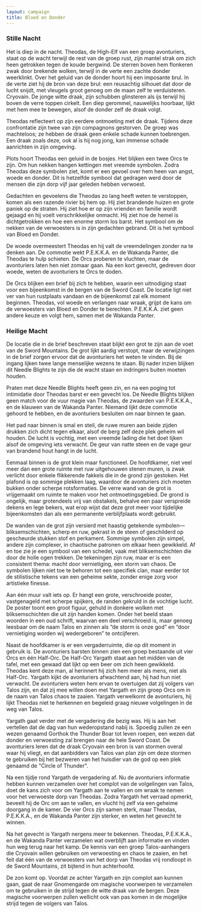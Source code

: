 ```yaml
---
layout: campaign
title: Bloed en Donder
---
```


### Stille Nacht

Het is diep in de nacht. Theodas, de High-Elf van een groep avonturiers, staat op de wacht terwijl de rest van de groep rust, zijn mantel strak om zich heen getrokken tegen de koude bergwind. De sterren boven hem flonkeren zwak door brekende wolken, terwijl in de verte een zachte donder weerklinkt. Over het geluid van de donder hoort hij een imposante brul. In de verte ziet hij de bron van deze brul: een reusachtig silhouet dat door de lucht snijdt, met vleugels groot genoeg om de maan zelf te verduisteren. Cryovain. De jonge witte draak, zijn schubben glinsteren als ijs terwijl hij boven de verre toppen cirkelt. Een diep gerommel, nauwelijks hoorbaar, lijkt met hem mee te bewegen, alsof de donder zelf de draak volgt.

Theodas reflecteert op zijn eerdere ontmoeting met de draak. Tijdens deze confrontatie zijn twee van zijn compagnons gestorven. De groep was machteloos; ze hebben de draak geen enkele schade kunnen toebrengen. Een draak zoals deze, ook al is hij nog jong, kan immense schade aanrichten in zijn omgeving.

Plots hoort Theodas een geluid in de bosjes. Het blijken een twee Orcs te zijn. Om hun nekken hangen kettingen met vreemde symbolen. Zodra Theodas deze symbolen ziet, komt er een gevoel over hem heen van angst, woede en donder. Dit is hetzelfde symbool dat gedragen werd door de mensen die zijn dorp vijf jaar geleden hebben verwoest.

Gedachten en gevoelens die Theodas zo lang heeft weten te verstoppen, komen als een razende rivier bij hem op. Hij ziet brandende huizen en grote paniek op de straten. Hij ziet hoe er op zijn vrienden en familie wordt gejaagd en hij voelt verschrikkelijke onmacht. Hij ziet hoe de hemel is dichtgetrokken en hoe een enorme storm los barst. Het symbool om de nekken van de verwoesters is in zijn gedachten gebrand. Dit is het symbool van Bloed en Donder.

De woede overmeestert Theodas en hij valt de vreemdelingen zonder na te denken aan. De commotie wekt P.E.K.K.A. en de Wakanda Panter, die Theodas te hulp schieten. De Orcs proberen te vluchten, maar de avonturiers laten hen niet zomaar gaan. Na een kort gevecht, gedreven door woede, weten de avonturiers te Orcs te doden.

De Orcs blijken een brief bij zich te hebben, waarin een uitnodiging staat voor een bijeenkomst in de bergen van de Sword Coast. De locatie ligt niet ver van hun rustplaats vandaan en de bijeenkomst zal elk moment beginnen. Theodas, vol woede en verlangen naar wraak, grijpt de kans om de verwoesters van Bloed en Donder te berechten. P.E.K.K.A. ziet geen andere keuze en volgt hem, samen met de Wakanda Panter.

### Heilige Macht

De locatie die in de brief beschreven staat blijkt een grot te zijn aan de voet van de Sword Mountains. De grot lijkt aardig verstopt, maar de verwijzingen in de brief zorgen ervoor dat de avonturiers het weten te vinden. Bij de ingang lijken twee lange menselijke wezens te staan. Bij nader inzien blijken dit Needle Blights te zijn die de wacht staan en indringers buiten moeten houden.

Praten met deze Needle Blights heeft geen zin, en na een poging tot intimidatie door Theodas barst er een gevecht los. De Needle Blights blijken geen match voor de vuur magie van Theodas, de zwaarden van P.E.K.K.A., en de klauwen van de Wakanda Panter. Niemand lijkt deze commotie gehoord te hebben, en de avonturiers besluiten om naar binnen te gaan.

Het pad naar binnen is smal en steil, de ruwe muren aan beide zijden drukken zich dicht tegen elkaar, alsof de berg zelf deze plek geheim wil houden. De lucht is vochtig, met een vreemde lading die het doet lijken alsof de omgeving iets verwacht. De geur van natte steen en de vage geur van brandend hout hangt in de lucht.

Eenmaal binnen is de grot klein maar functioneel. De hoofdkamer, niet veel meer dan een grote ruimte met ruw uitgehouwen stenen muren, is zwak verlicht door enkele flikkerende fakkels die in de grond zijn gestoken. Het plafond is op sommige plekken laag, waardoor de avonturiers zich moeten bukken onder scherpe rotsformaties. De verre wand van de grot is vrijgemaakt om ruimte te maken voor het ontmoetingsgebied. De grond is ongelijk, maar grotendeels vrij van obstakels, behalve een paar verspreide dekens en lege bekers, wat erop wijst dat deze grot meer voor tijdelijke bijeenkomsten dan als een permanente verblijfplaats wordt gebruikt.

De wanden van de grot zijn versierd met haastig getekende symbolen—bliksemschichten, scherp en ruw, gekrast in de steen of geschilderd op gescheurde stukken stof en perkament. Sommige symbolen zijn simpel, andere zijn complexer, in chaotische patronen om elkaar heen gewikkeld. Af en toe zie je een symbool van een schedel, vaak met bliksemschichten die door de holle ogen trekken. De tekeningen zijn ruw, maar er is een consistent thema: macht door vernietiging, een storm van chaos. De symbolen lijken niet toe te behoren tot een specifiek clan, maar eerder tot de stilistische tekens van een geheime sekte, zonder enige zorg voor artistieke finesse.

Aan één muur valt iets op. Er hangt een grote, verschroeide poster, vastgenageld met scherpe spijkers, de randen gekruld in de vochtige lucht. De poster toont een groot figuur, gehuld in donkere wolken met bliksemschichten die uit zijn handen komen. Onder het beeld staan woorden in een oud schrift, waarvan een deel verschroeid is, maar genoeg leesbaar om de naam Talos en zinnen als “de storm is onze god” en “door vernietiging worden wij wedergeboren” te ontcijferen.

Naast de hoofdkamer is er een vergaderruimte, die op dit moment in gebruik is. De avonturiers barsten binnen zien een groep bestaande uit vier Orcs en één Half-Orc. De Half-Orc Yargath staat aan het midden van de tafel, met een gewaad dat lijkt op een beer om zich heen gewikkeld. Theodas kent deze man, al herinnert hij zich hem meer als mens, niet als Half-Orc. Yargath kijkt de avonturiers afwachtend aan, hij had hun niet verwacht. De avonturiers weten hem ervan te overtuigen dat zij volgers van Talos zijn, en dat zij mee willen doen met Yargath en zijn groep Orcs om in de naam van Talos chaos te zaaien. Yargath verwelkomt de avonturiers, hij lijkt Theodas niet te herkennen en begeleid graag nieuwe volgelingen in de weg van Talos.

Yargath gaat verder met de vergadering die bezig was. Hij is aan het vertellen dat de dag van hun wederopstand nabij is. Spoedig zullen ze een wezen genaamd Gorthok the Thunder Boar tot leven roepen, een wezen dat donder en verwoesting zal brengen naar de hele Sword Coast. De avonturiers leren dat de draak Cryovain een bron is van stormen overal waar hij vliegt, en dat aanbidders van Talos van plan zijn om deze stormen te gebruiken bij het bezweren van het huisdier van de god op een plek genaamd de "Circle of Thunder".

Na een tijdje rond Yargath de vergadering af. Nu de avonturiers informatie hebben kunnen verzamelen over het complot van de volgelingen van Talos, doet de kans zich voor om Yargath aan te vallen en om wraak te nemen voor het verwoeste dorp van Theodas. Zodra Yargath het verraad opmerkt, beveelt hij de Orc om aan te vallen, en vlucht hij zelf via een geheime doorgang in de kamer. De vier Orcs zijn samen sterk, maar Theodas, P.E.K.K.A., en de Wakanda Panter zijn sterker, en weten het gevecht te winnen.

Na het gevecht is Yargath nergens meer te bekennen. Theodas, P.E.K.K.A., en de Wakanda Panter verzamelen wat overblijft aan informatie en vinden hun weg terug naar het kamp. De kennis van een groep Talos-aanhangers die Cryovain willen gebruiken om verwoesting en chaos te zaaien, en het feit dat één van de verwoesters van het dorp van Theodas vrij rondloopt in de Sword Mountains, zit bijtend in hun achterhoofd.

De zon komt op. Voordat ze achter Yargath en zijn complot aan kunnen gaan, gaat de  naar Gnomengarde om magische voorwerpen te verzamelen om te gebruiken in de strijd tegen de witte draak van de bergen. Deze magische voorwerpen zullen wellicht ook van pas komen in de mogelijke strijd tegen de volgers van Talos.